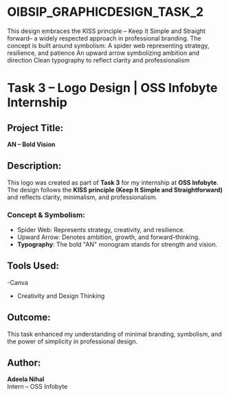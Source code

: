 # OIBSIP_GRAPHICDESIGN_TASK_2
This design embraces the KISS principle – Keep It Simple and Straight forward– a widely respected approach in professional branding.  The concept is built around symbolism:  A spider web representing strategy, resilience, and patience  An upward arrow symbolizing ambition and direction  Clean typography to reflect clarity and professionalism
# Task 3 – Logo Design | OSS Infobyte Internship

## Project Title:
**AN – Bold Vision**

## Description:
This logo was created as part of **Task 3** for my internship at **OSS Infobyte**. The design follows the **KISS principle (Keep It Simple and Straightforward)** and reflects clarity, minimalism, and professionalism.

### Concept & Symbolism:
- Spider Web: Represents strategy, creativity, and resilience.
- Upward Arrow: Denotes ambition, growth, and forward-thinking.
- **Typography**: The bold "AN" monogram stands for strength and vision.

## Tools Used:
-Canva
- Creativity and Design Thinking

## Outcome:
This task enhanced my understanding of minimal branding, symbolism, and the power of simplicity in professional design.

## Author:
**Adeela Nihal**  
Intern – OSS Infobyte  
